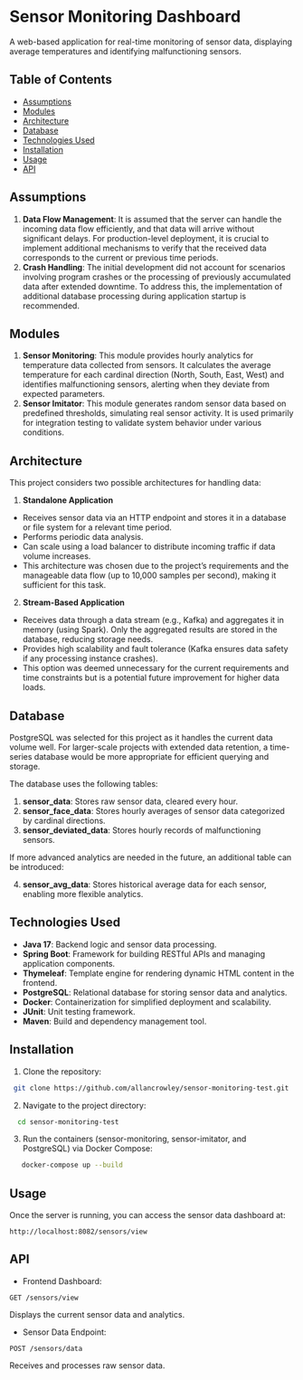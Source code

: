 # Sensor Monitoring Dashboard

A web-based application for real-time monitoring of sensor data, displaying average temperatures and identifying malfunctioning sensors.

## Table of Contents

- [Assumptions](#assumptions)
- [Modules](#modules)
- [Architecture](#architecture)
- [Database](#database)
- [Technologies Used](#technologies-used)
- [Installation](#installation)
- [Usage](#usage)
- [API](#api)


## Assumptions

1. **Data Flow Management**: It is assumed that the server can handle the incoming data flow efficiently, and that data will arrive without significant delays. For production-level deployment, it is crucial to implement additional mechanisms to verify that the received data corresponds to the current or previous time periods.
2. **Crash Handling**: The initial development did not account for scenarios involving program crashes or the processing of previously accumulated data after extended downtime. To address this, the implementation of additional database processing during application startup is recommended.

## Modules

1. **Sensor Monitoring**: This module provides hourly analytics for temperature data collected from sensors. It calculates the average temperature for each cardinal direction (North, South, East, West) and identifies malfunctioning sensors, alerting when they deviate from expected parameters.
2. **Sensor Imitator**: This module generates random sensor data based on predefined thresholds, simulating real sensor activity. It is used primarily for integration testing to validate system behavior under various conditions.

## Architecture

This project considers two possible architectures for handling data:

1. **Standalone Application**
- Receives sensor data via an HTTP endpoint and stores it in a database or file system for a relevant time period.
- Performs periodic data analysis.
- Can scale using a load balancer to distribute incoming traffic if data volume increases.
- This architecture was chosen due to the project’s requirements and the manageable data flow (up to 10,000 samples per second), making it sufficient for this task.
2. **Stream-Based Application**
- Receives data through a data stream (e.g., Kafka) and aggregates it in memory (using Spark). Only the aggregated results are stored in the database, reducing storage needs.
- Provides high scalability and fault tolerance (Kafka ensures data safety if any processing instance crashes).
- This option was deemed unnecessary for the current requirements and time constraints but is a potential future improvement for higher data loads.

## Database

PostgreSQL was selected for this project as it handles the current data volume well. For larger-scale projects with extended data retention, a time-series database would be more appropriate for efficient querying and storage.

The database uses the following tables:

1. **sensor_data**: Stores raw sensor data, cleared every hour.
2. **sensor_face_data**: Stores hourly averages of sensor data categorized by cardinal directions.
3. **sensor_deviated_data**: Stores hourly records of malfunctioning sensors.

If more advanced analytics are needed in the future, an additional table can be introduced:

4. **sensor_avg_data**: Stores historical average data for each sensor, enabling more flexible analytics.

## Technologies Used

- **Java 17**: Backend logic and sensor data processing.
- **Spring Boot**: Framework for building RESTful APIs and managing application components.
- **Thymeleaf**: Template engine for rendering dynamic HTML content in the frontend.
- **PostgreSQL**: Relational database for storing sensor data and analytics.
- **Docker**: Containerization for simplified deployment and scalability.
- **JUnit**: Unit testing framework.
- **Maven**: Build and dependency management tool.

## Installation

1. Clone the repository:

```bash
 git clone https://github.com/allancrowley/sensor-monitoring-test.git
```

2. Navigate to the project directory:

```bash
  cd sensor-monitoring-test
```

3. Run the containers (sensor-monitoring, sensor-imitator, and PostgreSQL) via Docker Compose:

```bash
   docker-compose up --build
```

## Usage

Once the server is running, you can access the sensor data dashboard at:

`http://localhost:8082/sensors/view`

## API

- Frontend Dashboard:

`GET /sensors/view`

Displays the current sensor data and analytics.
- Sensor Data Endpoint:
  
`POST /sensors/data`

Receives and processes raw sensor data.

